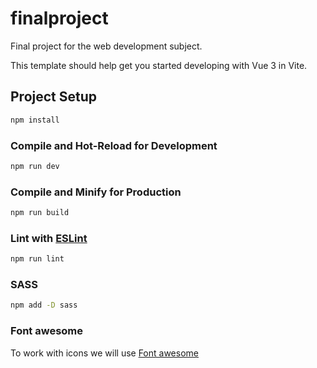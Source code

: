 # finalproject

Final project for the web development subject.

This template should help get you started developing with Vue 3 in Vite.

## Project Setup

```sh
npm install
```

### Compile and Hot-Reload for Development

```sh
npm run dev
```

### Compile and Minify for Production

```sh
npm run build
```

### Lint with [ESLint](https://eslint.org/)

```sh
npm run lint
```

### SASS

```sh
npm add -D sass
```

### Font awesome

To work with icons we will use [Font awesome](https://fontawesome.com/docs/web/use-with/vue/)
